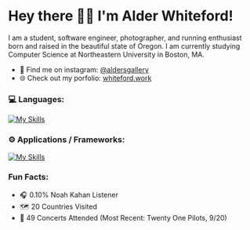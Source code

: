 # Hey there 👋🏻 I'm Alder Whiteford! 

I am a student, software engineer, photographer, and running enthusiast born and raised in the beautiful state of Oregon. I am currently studying Computer Science at Northeastern University in Boston, MA. 

- 📸 Find me on instagram: [@aldersgallery](https://www.instagram.com/aldersgallery/)
- 🌐 Check out my porfolio: [whiteford.work](https://whiteford.work)

### 💻 Languages:
[![My Skills](https://skillicons.dev/icons?i=python,java,go,swift,scala,cpp,rust,js,ts,html,css,powershell)](https://skillicons.dev)

### ⚙️ Applications / Frameworks:
[![My Skills](https://skillicons.dev/icons?i=aws,gcp,azure,firebase,mongodb,docker,postgres,mysql,express,nextjs,react,redux,tailwind,figma)](https://skillicons.dev)

### Fun Facts:
- 🎧 0.10% Noah Kahan Listener
- 🗺️ 20 Countries Visited
- 🎸 49 Concerts Attended (Most Recent: Twenty One Pilots, 9/20)
